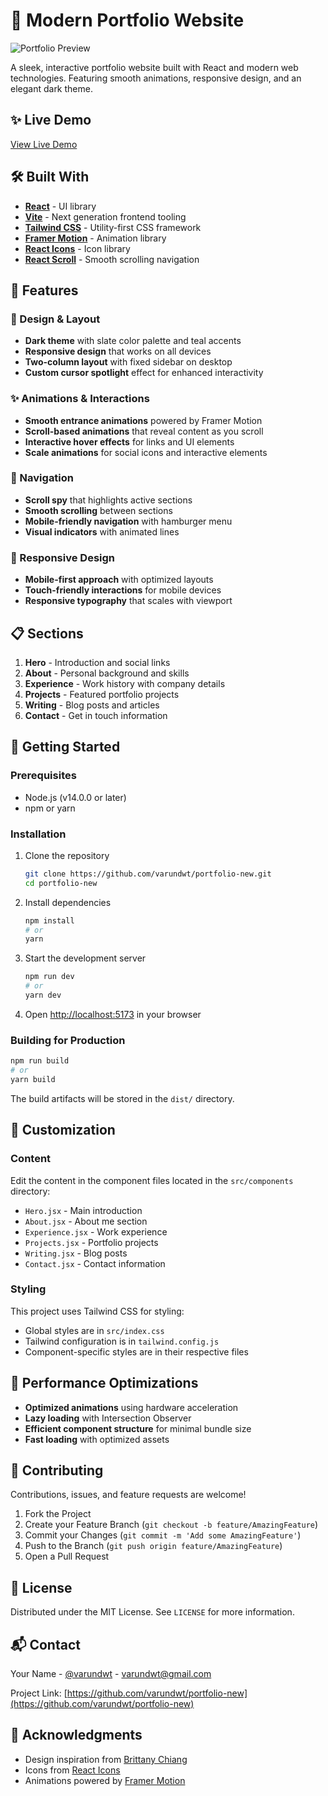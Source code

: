 # 🚀 Modern Portfolio Website

![Portfolio Preview](https://via.placeholder.com/1200x630/0a192f/64ffda?text=Portfolio)

A sleek, interactive portfolio website built with React and modern web technologies. Featuring smooth animations, responsive design, and an elegant dark theme.

## ✨ Live Demo

[View Live Demo](https://varundwt.github.io/portfolio-new/) <!-- Update with your actual deployed URL -->

## 🛠️ Built With

- **[React](https://reactjs.org/)** - UI library
- **[Vite](https://vitejs.dev/)** - Next generation frontend tooling
- **[Tailwind CSS](https://tailwindcss.com/)** - Utility-first CSS framework
- **[Framer Motion](https://www.framer.com/motion/)** - Animation library
- **[React Icons](https://react-icons.github.io/react-icons/)** - Icon library
- **[React Scroll](https://github.com/fisshy/react-scroll)** - Smooth scrolling navigation

## 🌟 Features

### 🎨 Design & Layout
- **Dark theme** with slate color palette and teal accents
- **Responsive design** that works on all devices
- **Two-column layout** with fixed sidebar on desktop
- **Custom cursor spotlight** effect for enhanced interactivity

### ✨ Animations & Interactions
- **Smooth entrance animations** powered by Framer Motion
- **Scroll-based animations** that reveal content as you scroll
- **Interactive hover effects** for links and UI elements
- **Scale animations** for social icons and interactive elements

### 🧭 Navigation
- **Scroll spy** that highlights active sections
- **Smooth scrolling** between sections
- **Mobile-friendly navigation** with hamburger menu
- **Visual indicators** with animated lines

### 📱 Responsive Design
- **Mobile-first approach** with optimized layouts
- **Touch-friendly interactions** for mobile devices
- **Responsive typography** that scales with viewport

## 📋 Sections

1. **Hero** - Introduction and social links
2. **About** - Personal background and skills
3. **Experience** - Work history with company details
4. **Projects** - Featured portfolio projects
5. **Writing** - Blog posts and articles
6. **Contact** - Get in touch information

## 🚀 Getting Started

### Prerequisites

- Node.js (v14.0.0 or later)
- npm or yarn

### Installation

1. Clone the repository
   ```bash
   git clone https://github.com/varundwt/portfolio-new.git
   cd portfolio-new
   ```

2. Install dependencies
   ```bash
   npm install
   # or
   yarn
   ```

3. Start the development server
   ```bash
   npm run dev
   # or
   yarn dev
   ```

4. Open [http://localhost:5173](http://localhost:5173) in your browser

### Building for Production

```bash
npm run build
# or
yarn build
```

The build artifacts will be stored in the `dist/` directory.

## 🔧 Customization

### Content

Edit the content in the component files located in the `src/components` directory:

- `Hero.jsx` - Main introduction
- `About.jsx` - About me section
- `Experience.jsx` - Work experience
- `Projects.jsx` - Portfolio projects
- `Writing.jsx` - Blog posts
- `Contact.jsx` - Contact information

### Styling

This project uses Tailwind CSS for styling:

- Global styles are in `src/index.css`
- Tailwind configuration is in `tailwind.config.js`
- Component-specific styles are in their respective files

## 📱 Performance Optimizations

- **Optimized animations** using hardware acceleration
- **Lazy loading** with Intersection Observer
- **Efficient component structure** for minimal bundle size
- **Fast loading** with optimized assets

## 🤝 Contributing

Contributions, issues, and feature requests are welcome!

1. Fork the Project
2. Create your Feature Branch (`git checkout -b feature/AmazingFeature`)
3. Commit your Changes (`git commit -m 'Add some AmazingFeature'`)
4. Push to the Branch (`git push origin feature/AmazingFeature`)
5. Open a Pull Request

## 📄 License

Distributed under the MIT License. See `LICENSE` for more information.

## 📬 Contact

Your Name - [@varundwt](https://twitter.com/varundwt) - varundwt@gmail.com

Project Link: [https://github.com/varundwt/portfolio-new](https://github.com/varundwt/portfolio-new)

## 🙏 Acknowledgments

- Design inspiration from [Brittany Chiang](https://brittanychiang.com/)
- Icons from [React Icons](https://react-icons.github.io/react-icons/)
- Animations powered by [Framer Motion](https://www.framer.com/motion/)
